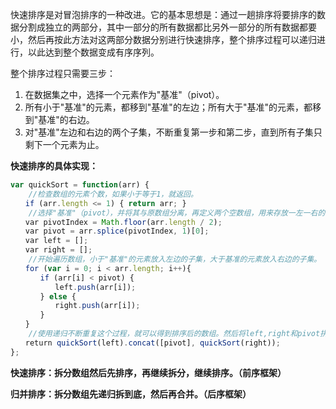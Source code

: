 快速排序是对冒泡排序的一种改进。它的基本思想是：通过一趟排序将要排序的数据分割成独立的两部分，其中一部分的所有数据都比另外一部分的所有数据都要小，然后再按此方法对这两部分数据分别进行快速排序，整个排序过程可以递归进行，以此达到整个数据变成有序序列。

整个排序过程只需要三步：

1. 在数据集之中，选择一个元素作为"基准"（pivot）。
2. 所有小于"基准"的元素，都移到"基准"的左边；所有大于"基准"的元素，都移到"基准"的右边。
3. 对"基准"左边和右边的两个子集，不断重复第一步和第二步，直到所有子集只剩下一个元素为止。



**快速排序的具体实现：**

~~~js
var quickSort = function(arr) {
    //检查数组的元素个数，如果小于等于1，就返回。
　　if (arr.length <= 1) { return arr; }
    //选择"基准"（pivot），并将其与原数组分离，再定义两个空数组，用来存放一左一右的两个子集。
　　var pivotIndex = Math.floor(arr.length / 2);
　　var pivot = arr.splice(pivotIndex, 1)[0];
　　var left = [];
　　var right = [];
    //开始遍历数组，小于"基准"的元素放入左边的子集，大于基准的元素放入右边的子集。
　　for (var i = 0; i < arr.length; i++){
　　　　if (arr[i] < pivot) {
　　　　　　left.push(arr[i]);
　　　　} else {
　　　　　　right.push(arr[i]);
　　　　}
　　}
    //使用递归不断重复这个过程，就可以得到排序后的数组。然后将left,right和pivot拼接。
　　return quickSort(left).concat([pivot], quickSort(right));
};
~~~



**快速排序：拆分数组然后先排序，再继续拆分，继续排序。（前序框架）**

**归并排序：拆分数组先递归拆到底，然后再合并。（后序框架）**

